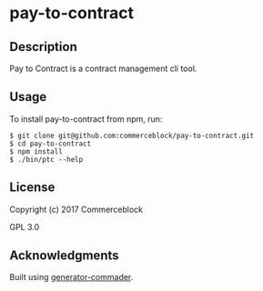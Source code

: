 # pay-to-contract

## Description

Pay to Contract is a contract management cli tool.

## Usage

To install pay-to-contract from npm, run:

```
$ git clone git@github.com:commerceblock/pay-to-contract.git
$ cd pay-to-contract
$ npm install
$ ./bin/ptc --help
```

## License

Copyright (c) 2017 Commerceblock

GPL 3.0

## Acknowledgments

Built using [generator-commader](https://github.com/Hypercubed/generator-commander).
